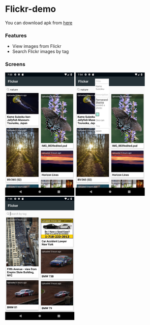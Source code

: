 # Flickr-demo

You can download apk from [here](https://github.com/IamAKX/Flickr-demo/blob/master/app/release/flickr-demo.apk?raw=true)

### Features
- View images from Flickr
- Search Flickr images by tag


### Screens

<img src="https://github.com/IamAKX/Flickr-demo/blob/master/screenshots/1.png?raw=true" width="225" height="400" /> <img src="https://github.com/IamAKX/Flickr-demo/blob/master/screenshots/2.png?raw=true" width="225" height="400" /> <img src="https://github.com/IamAKX/Flickr-demo/blob/master/screenshots/3.png?raw=true" width="225" height="400" />
